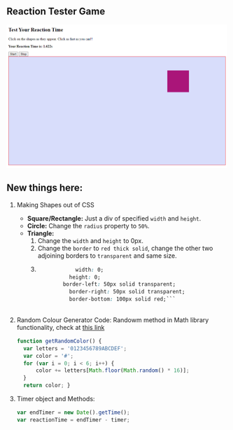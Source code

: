 ## Reaction Tester Game

![screenshot](RT_instance.png)

## New things here:

1. Making Shapes out of CSS
    - **Square/Rectangle:** Just a div of specified `width` and `height`.
    - **Circle:** Change the `radius` property to `50%`.
    - **Triangle:** 
        1. Change the `width` and `height` to 0px. 
        2. Change the `border` to `red thick solid`, change the other two adjoining borders to `transparent` and same size.
        3. ``` CSS
					   width: 0; 
  					 height: 0; 
  				   border-left: 50px solid transparent;
  					 border-right: 50px solid transparent;
  					 border-bottom: 100px solid red;``` 
 
2. Random Colour Generator Code:
    Randowm method in Math library functionality, check at [this link](https://www.w3schools.com/js/js_random.asp)
    ```JavaScript
    function getRandomColor() {
	  var letters = '0123456789ABCDEF';
	  var color = '#';
	  for (var i = 0; i < 6; i++) {
		  color += letters[Math.floor(Math.random() * 16)];
	  }
	  return color; }
    ```
    
3. Timer object and Methods:
    ```Javascript
    var endTimer = new Date().getTime();
    var reactionTime = endTimer - timer;
    ```
